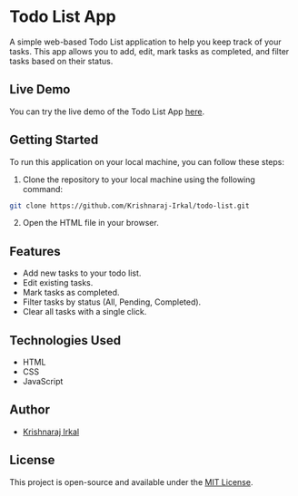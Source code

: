 # Todo List App


A simple web-based Todo List application to help you keep track of your tasks. This app allows you to add, edit, mark tasks as completed, and filter tasks based on their status. 

## Live Demo

You can try the live demo of the Todo List App [here](https://krishnaraj-irkal.github.io/todo-list/).

## Getting Started

To run this application on your local machine, you can follow these steps:

1. Clone the repository to your local machine using the following command:

```bash 
git clone https://github.com/Krishnaraj-Irkal/todo-list.git
```

2. Open the HTML file in your browser.

## Features

- Add new tasks to your todo list.
- Edit existing tasks.
- Mark tasks as completed.
- Filter tasks by status (All, Pending, Completed).
- Clear all tasks with a single click.

## Technologies Used

- HTML
- CSS
- JavaScript

## Author

- [Krishnaraj Irkal](https://www.linkedin.com/in/krishnaraj-irkal/)

## License

This project is open-source and available under the [MIT License](LICENSE).

